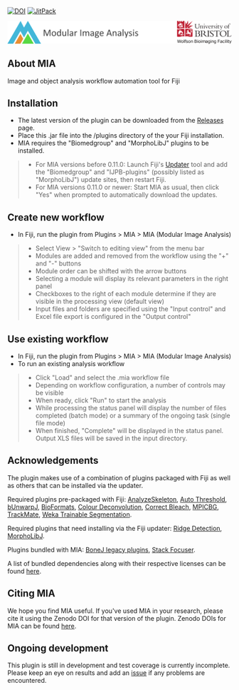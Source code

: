 <!-- [![TravisCI](https://travis-ci.org/mianalysis/mia.svg?branch=master)](https://travis-ci.org/mianalysis/mia) -->
[![DOI](https://zenodo.org/badge/DOI/10.5281/zenodo.1201372.svg)](https://doi.org/10.5281/zenodo.1201320)
[![JitPack](https://jitpack.io/v/mianalysis/mia.svg)](https://jitpack.io/#mianalysis/mia/)

[![Wolfson Bioimaging](./src/main/resources/images/Logo_text_UoB_128.png)](http://www.bristol.ac.uk/wolfson-bioimaging/)

About MIA
------------
Image and object analysis workflow automation tool for Fiji

Installation
------------
- The latest version of the plugin can be downloaded from the [Releases](https://github.com/mianalysis/mia/releases) page.
- Place this .jar file into the /plugins directory of the your Fiji installation.
- MIA requires the "Biomedgroup" and "MorphoLibJ" plugins to be installed.
> - For MIA versions before 0.11.0: Launch Fiji's [Updater](https://imagej.net/Updater) tool and add the "Biomedgroup" and "IJPB-plugins" (possibly listed as "MorphoLibJ") update sites, then restart Fiji.
> - For MIA versions 0.11.0 or newer: Start MIA as usual, then click "Yes" when prompted to automatically download the updates.

Create new workflow
------------
- In Fiji, run the plugin from Plugins > MIA > MIA (Modular Image Analysis)
> - Select View > "Switch to editing view" from the menu bar
> - Modules are added and removed from the workflow using the "+" and "-" buttons
> - Module order can be shifted with the arrow buttons
> - Selecting a module will display its relevant parameters in the right panel
> - Checkboxes to the right of each module determine if they are visible in the processing view (default view)
> - Input files and folders are specified using the "Input control" and Excel file export is configured in the "Output control"

Use existing workflow
------------
- In Fiji, run the plugin from Plugins > MIA > MIA (Modular Image Analysis)
- To run an existing analysis workflow
> - Click "Load" and select the .mia workflow file
> - Depending on workflow configuration, a number of controls may be visible
> - When ready, click "Run" to start the analysis
> - While processing the status panel will display the number of files completed (batch mode) or a summary of the ongoing task (single file mode)
> - When finished, "Complete" will be displayed in the status panel.  Output XLS files will be saved in the input directory.

Acknowledgements
------------
The plugin makes use of a combination of plugins packaged with Fiji as well as others that can be installed via the updater.

Required plugins pre-packaged with Fiji: [AnalyzeSkeleton](https://github.com/fiji/AnalyzeSkeleton), [Auto Threshold](https://github.com/fiji/Auto_Threshold), [bUnwarpJ](https://github.com/fiji/bUnwarpJ), [BioFormats](https://github.com/openmicroscopy/bioformats), [Colour Deconvolution](https://github.com/fiji/Colour_Deconvolution), [Correct Bleach](https://github.com/fiji/CorrectBleach), [MPICBG](https://github.com/axtimwalde/mpicbg), [TrackMate](https://github.com/fiji/TrackMate), [Weka Trainable Segmentation](https://github.com/fiji/Trainable_Segmentation).

Required plugins that need installing via the Fiji updater: [Ridge Detection](https://github.com/thorstenwagner/ij-ridgedetection), [MorphoLibJ](https://github.com/ijpb/MorphoLibJ).

Plugins bundled with MIA: [BoneJ legacy plugins](https://github.com/mdoube/BoneJ), [Stack Focuser](https://imagej.nih.gov/ij/plugins/stack-focuser.html).

A list of bundled dependencies along with their respective licenses can be found [here](https://htmlpreview.github.io/?https://github.com/mianalysis/mia/blob/master/target/site/dependencies.html).


Citing MIA
------------
We hope you find MIA useful.  If you've used MIA in your research, please cite it using the Zenodo DOI for that version of the plugin.  Zenodo DOIs for MIA can be found [here](https://doi.org/10.5281/zenodo.1201320).

Ongoing development
------------
This plugin is still in development and test coverage is currently incomplete.  Please keep an eye on results and add an [issue](https://github.com/mianalysis/mia/issues) if any problems are encountered.

